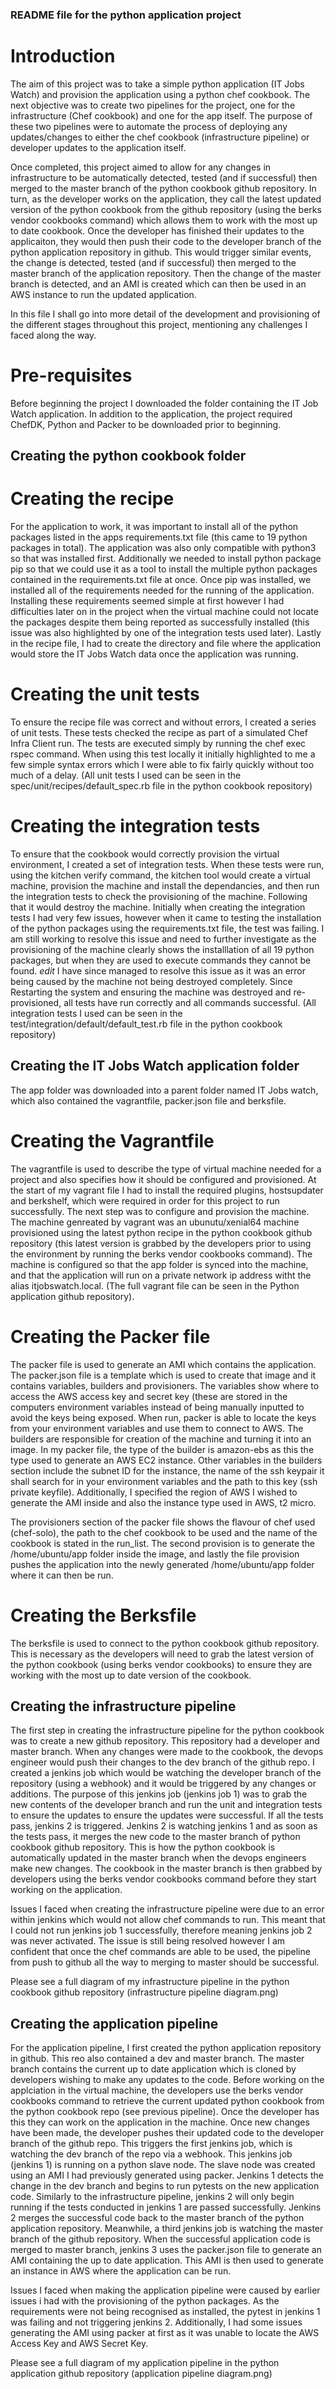 ### README file for the python application project ###

# Introduction #

The aim of this project was to take a simple python application (IT Jobs Watch) and provision the application using a python chef cookbook.
The next objective was to create two pipelines for the project, one for the infrastructure (Chef cookbook) and one for the app itself.
The purpose of these two pipelines were to automate the process of deploying any updates/changes to either the chef cookbook (infrastructure pipeline) 
or developer updates to the application itself.

Once completed, this project aimed to allow for any changes in infrastructure to be automatically detected, tested (and if successful) then merged to the master branch 
of the python cookbook github repository. In turn, as the developer works on the application, they call the latest updated version of the python cookbook from the github repository 
(using the berks vendor cookbooks command) which allows them to work with the most up to date cookbook. Once the developer has finished their updates to the applicaiton, they would then 
push their code to the developer branch of the python application repository in github. This would trigger similar events, the change is detected, tested (and if successful) then merged to 
the master branch of the application repository. Then the change of the master branch is detected, and an AMI is created which can then be used in an AWS instance to run the 
updated application.

In this file I shall go into more detail of the development and provisioning of the different stages throughout this project, mentioning any challenges I faced along the way.

# Pre-requisites #
Before beginning the project I downloaded the folder containing the IT Job Watch application. In addition to the application, the project required ChefDK, Python and Packer to be downloaded
prior to beginning.


## Creating the python cookbook folder ##

# Creating the recipe #
For the application to work, it was important to install all of the python packages listed in the apps requirements.txt file (this came to 19 python packages in total).
The application was also only compatible with python3 so that was installed first. Additionally we needed to install python package pip so that we could use it as a tool to install
the multiple python packages contained in the requirements.txt file at once. Once pip was installed, we installed all of the requirements needed for the running of the application. 
Installing these requirements seemed simple at first however I had difficulties later on in the project when the virtual machine could not locate the packages despite them being reported 
as successfully installed (this issue was also highlighted by one of the integration tests used later). Lastly in the recipe file, I had to create the directory and file where the 
application would store the IT Jobs Watch data once the application was running.

# Creating the unit tests #
To ensure the recipe file was correct and without errors, I created a series of unit tests. These tests checked the recipe as part of a simulated Chef Infra Client run. The tests are 
executed simply by running the chef exec rspec command. When using this test locally it initially highlighted to me a few simple syntax errors which I were able to fix fairly quickly
without too much of a delay. (All unit tests I used can be seen in the spec/unit/recipes/default_spec.rb file in the python cookbook repository)

# Creating the integration tests #
To ensure that the cookbook would correctly provision the virtual environment, I created a set of integration tests. When these tests were run, using the kitchen verify command, the kitchen
tool would create a virtual machine, provision the machine and install the dependancies, and then run the integration tests to check the provisioning of the machine. Following that it would 
destroy the machine. Initially when creating the integration tests I had very few issues, however when it came to testing the installation of the python packages using the requirements.txt file, 
the test was failing. I am still working to resolve this issue and need to further investigate as the provisioning of the machine clearly shows the installlation of all 19 python packages, 
but when they are used to execute commands they cannot be found. *edit* I have since managed to resolve this issue as it was an error being caused by the machine not being destroyed completely. Since
Restarting the system and ensuring the machine was destroyed and re-provisioned, all tests have run correctly and all commands successful. (All integration tests I used can be seen in the 
test/integration/default/default_test.rb file in the python cookbook repository)

## Creating the IT Jobs Watch application folder ##
The app folder was downloaded into a parent folder named IT Jobs watch, which also contained the vagrantfile, packer.json file and berksfile. 

# Creating the Vagrantfile #
The vagrantfile is used to describe the type of virtual machine needed for a project and also specifies how it should be configured and provisioned.
At the start of my vagrant file I had to install the required plugins, hostsupdater and berkshelf, which were required in order for this project to run successfully. The next step
was to configure and provision the machine. The machine genreated by vagrant was an ubunutu/xenial64 machine provisioned using the latest python recipe in the python cookbook github repository
(this latest version is grabbed by the developers prior to using the environment by running the berks vendor cookbooks command). The machine is configured so that the app folder is synced into the 
machine, and that the application will run on a private network ip address witht the alias itjobswatch.local. (The full vagrant file can be seen in the Python application github repository).

# Creating the Packer file #
The packer file is used to generate an AMI which contains the application. The packer.json file is a template which is used to create that image and it contains variables, builders and provisioners.
The variables show where to access the AWS access key and secret key (these are stored in the computers environment variables instead of being manually inputted to avoid the keys being exposed.
When run, packer is able to locate the keys from your environment variables and use them to connect to AWS. The builders are responsible for creation of the machine and turning it into an image.
In my packer file, the type of the builder is amazon-ebs as this the type used to generate an AWS EC2 instance. Other variables in the builders section include the subnet ID for the instance, the name of 
the ssh keypair it shall search for in your environment variables and the path to this key (ssh private keyfile). Additionally, I specified the region of AWS I wished to generate the AMI inside and also the 
instance type used in AWS, t2 micro.

The provisioners section of the packer file shows the flavour of chef used (chef-solo), the path to the chef cookbook to be used and the name of the cookbook is stated in the run_list. 
The second provision is to generate the /home/ubuntu/app folder inside the image, and lastly the file provision pushes the application into the newly generated /home/ubuntu/app folder 
where it can then be run.

# Creating the Berksfile #
The berksfile is used to connect to the python cookbook github repository. This is necessary as the developers will need to grab the latest version of the python cookbook (using berks vendor cookbooks) 
to ensure they are working with the most up to date version of the cookbook.


## Creating the infrastructure pipeline ##
The first step in creating the infrastructure pipeline for the python cookbook was to create a new github repository. This repository had a developer and master branch. When any changes were made to the 
cookbook, the devops engineer would push their changes to the dev branch of the github repo. I created a jenkins job which would be watching the developer branch of the repository (using a webhook) and it
would be triggered by any changes or additions. The purpose of this jenkins job (jenkins job 1) was to grab the new contents of the developer branch and run the unit and integration tests to ensure the
updates to ensure the updates were successful. If all the tests pass, jenkins 2 is triggered. Jenkins 2 is watching jenkins 1 and as soon as the tests pass, it merges the new code to the master branch of 
python cookbook github repository. This is how the python cookbook is automatically updated in the master branch when the devops engineers make new changes. The cookbook in the master branch is then 
grabbed by developers using the berks vendor cookbooks command before they start working on the application. 

Issues I faced when creating the infrastructure pipeline were due to an error within jenkins which would not allow chef commands to run. This meant that I could not run jenkins job 1 successfully, therefore
meaning jenkins job 2 was never activated. The issue is still being resolved however I am confident that once the chef commands are able to be used, the pipeline from push to github all the way to merging to
master should be successful.

Please see a full diagram of my infrastructure pipeline in the python cookbook github repository (infrastructure pipeline diagram.png)


## Creating the application pipeline ##
For the application pipeline, I first created the python application repository in github. This reo also contained a dev and master branch. The master branch contains the current up to date application which is 
cloned by developers wishing to make any updates to the code. Before working on the applciation in the virtual machine, the developers use the berks vendor cookbooks command to retrieve the current updated python
cookbook from the python cookbook repo (see previous pipeline). Once the developer has this they can work on the application in the machine. Once new changes have been made, the developer pushes their updated code
to the developer branch of the github repo. This triggers the first jenkins job, which is watching the dev branch of the repo via a webhook. This jenkins job (jenkins 1) is running on a python slave node. 
The slave node was created using an AMI I had previously generated using packer. Jenkins 1 detects the change in the dev branch and begins to run pytests on the new application code. Similarly to the infrastructure 
pipeline, jenkins 2 will only begin running if the tests conducted in jenkins 1 are passed successfully. Jenkins 2 merges the successful code back to the master branch of the python application repository. 
Meanwhile, a third jenkins job is watching the master branch of the github repository. When the successful application code is merged to master branch, jenkins 3 uses the packer.json file to generate an AMI containing
the up to date application. This AMI is then used to generate an instance in AWS where the application can be run.

Issues I faced when making the application pipeline were caused by earlier issues i had with the provisioning of the python packages. As the requirements were not being recognised as installed, the pytest in jenkins 1
was failing and not triggering jenkins 2. Additionally, I had some issues generating the AMI using packer at first as it was unable to locate the AWS Access Key and AWS Secret Key.  

Please see a full diagram of my application pipeline in the python application github repository (application pipeline diagram.png)





